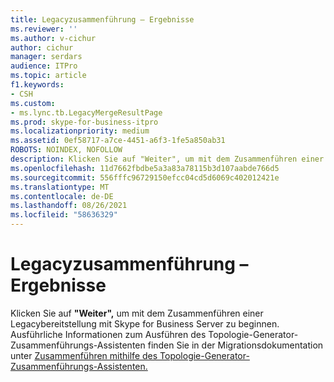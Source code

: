 ```yaml
---
title: Legacyzusammenführung – Ergebnisse
ms.reviewer: ''
ms.author: v-cichur
author: cichur
manager: serdars
audience: ITPro
ms.topic: article
f1.keywords:
- CSH
ms.custom:
- ms.lync.tb.LegacyMergeResultPage
ms.prod: skype-for-business-itpro
ms.localizationpriority: medium
ms.assetid: 0ef58717-a7ce-4451-a6f3-1fe5a850ab31
ROBOTS: NOINDEX, NOFOLLOW
description: Klicken Sie auf "Weiter", um mit dem Zusammenführen einer Legacybereitstellung mit Skype for Business Server zu beginnen. Ausführliche Informationen zum Ausführen des Topologie-Generator-Zusammenführungs-Assistenten finden Sie in der Migrationsdokumentation unter Zusammenführen mithilfe des Topologie-Generator-Zusammenführungs-Assistenten.
ms.openlocfilehash: 11d7662fbdbe5a3a83a78115b3d107aabde766d5
ms.sourcegitcommit: 556fffc96729150efcc04cd5d6069c402012421e
ms.translationtype: MT
ms.contentlocale: de-DE
ms.lasthandoff: 08/26/2021
ms.locfileid: "58636329"
---
```

# <a name="legacy-merge-results"></a>Legacyzusammenführung – Ergebnisse

Klicken Sie auf **"Weiter",** um mit dem Zusammenführen einer Legacybereitstellung mit Skype for Business Server zu beginnen. Ausführliche Informationen zum Ausführen des Topologie-Generator-Zusammenführungs-Assistenten finden Sie in der Migrationsdokumentation unter [Zusammenführen mithilfe des Topologie-Generator-Zusammenführungs-Assistenten.](/previous-versions/office/lync-server-2013/merge-using-topology-builder-merge-wizard)